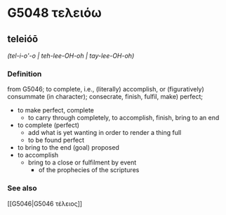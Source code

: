 # G5048 τελειόω

## teleióō

_(tel-i-o'-o | teh-lee-OH-oh | tay-lee-OH-oh)_

### Definition

from G5046; to complete, i.e., (literally) accomplish, or (figuratively) consummate (in character); consecrate, finish, fulfil, make) perfect; 

- to make perfect, complete
  - to carry through completely, to accomplish, finish, bring to an end
- to complete (perfect)
  - add what is yet wanting in order to render a thing full
  - to be found perfect
- to bring to the end (goal) proposed
- to accomplish
  - bring to a close or fulfilment by event
    - of the prophecies of the scriptures

### See also

[[G5046|G5046 τέλειος]]
